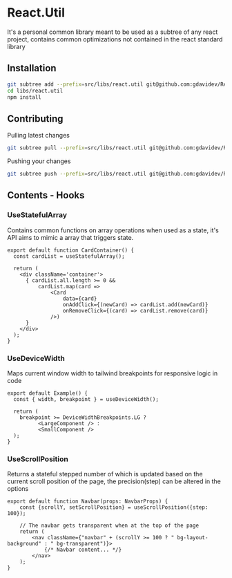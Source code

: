 # React.Util
It's a personal common library meant to be used as a subtree of any react project, contains common optimizations not contained in the react standard library

## Installation
``` bash
git subtree add --prefix=src/libs/react.util git@github.com:gdavidev/React.Util.git main
cd libs/react.util
npm install
```

## Contributing
Pulling latest changes
``` bash
git subtree pull --prefix=src/libs/react.util git@github.com:gdavidev/React.Util.git main
```

Pushing your changes
``` bash
git subtree push --prefix=src/libs/react.util git@github.com:gdavidev/React.Util.git main
```

## Contents - Hooks
### UseStatefulArray
Contains common functions on array operations when used as a state, it's API aims to mimic a array that triggers state.
``` tsx
export default function CardContainer() {
  const cardList = useStatefulArray();

  return (
    <div className='container'>
      { cardList.all.length >= 0 &&
          cardList.map(card => 
              <Card 
                  data={card} 
                  onAddClick={(newCard) => cardList.add(newCard)}
                  onRemoveClick={(card) => cardList.remove(card)}
              />)
      }
    </div>
  );
}
```

### UseDeviceWidth
Maps current window width to tailwind breakpoints for responsive logic in code
``` tsx
export default Example() {
  const { width, breakpoint } = useDeviceWidth();
  
  return (
    breakpoint >= DeviceWidthBreakpoints.LG ?
          <LargeComponent /> :
          <SmallComponent />
  );
}
```

### UseScrollPosition
Returns a stateful stepped number of which is updated based on the current scroll position of the page, the precision(step) can be altered in the options
``` tsx
export default function Navbar(props: NavbarProps) {
    const {scrollY, setScrollPosition} = useScrollPosition({step: 100});

    // The navbar gets transparent when at the top of the page
    return (
        <nav className={"navbar" + (scrollY >= 100 ? " bg-layout-background" : " bg-transparent")}>
            {/* Navbar content... */}
        </nav>
    );
}
```
